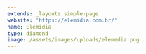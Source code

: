 ```yaml
---
extends: _layouts.simple-page
website: 'https://elemidia.com.br/'
name: Elemidia
type: diamond
image: /assets/images/uploads/elemedia.png
---
```



